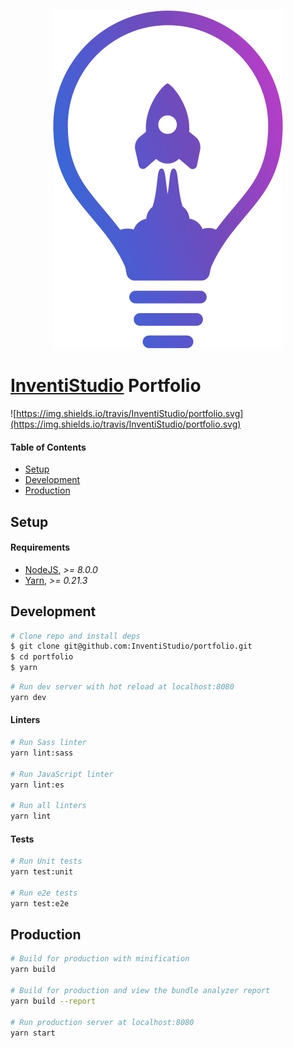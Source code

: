 <p align="center">
  <img alt="InventiStudio Portfolio" src="static/logo-trans-white.svg" />
</p>

# [InventiStudio](https://inventi.studio) Portfolio

![https://img.shields.io/travis/InventiStudio/portfolio.svg](https://img.shields.io/travis/InventiStudio/portfolio.svg)

#### Table of Contents
- [Setup](#setup)
- [Development](#development)
- [Production](#production)

## Setup
#### Requirements
- [NodeJS](https://nodejs.org), *>= 8.0.0*
- [Yarn](https://yarnpkg.com/lang/en/), *>= 0.21.3*

## Development
```bash
# Clone repo and install deps
$ git clone git@github.com:InventiStudio/portfolio.git
$ cd portfolio
$ yarn
```

```bash
# Run dev server with hot reload at localhost:8080
yarn dev
```

#### Linters
```bash
# Run Sass linter
yarn lint:sass

# Run JavaScript linter
yarn lint:es

# Run all linters
yarn lint
```

#### Tests
```bash
# Run Unit tests
yarn test:unit

# Run e2e tests
yarn test:e2e
```

## Production
```bash
# Build for production with minification
yarn build

# Build for production and view the bundle analyzer report
yarn build --report

# Run production server at localhost:8080
yarn start
```
